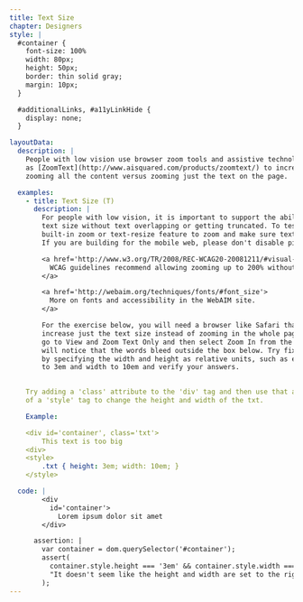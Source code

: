 ```yaml
---
title: Text Size
chapter: Designers
style: |
  #container {
    font-size: 100%
    width: 80px;
    height: 50px;
    border: thin solid gray;
    margin: 10px;
  }

  #additionalLinks, #a11yLinkHide {
    display: none;
  }

layoutData:
  description: |
    People with low vision use browser zoom tools and assistive technology such
    as [ZoomText](http://www.aisquared.com/products/zoomtext/) to increase the size of content on the screen. This exercise shows you the difference between
    zooming all the content versus zooming just the text on the page.

  examples:
    - title: Text Size (T)
      description: |
        For people with low vision, it is important to support the ability to increase
        text size without text overlapping or getting truncated. To test, use your browser's
        built-in zoom or text-resize feature to zoom and make sure text is still readable.
        If you are building for the mobile web, please don't disable pinch and zoom.

        <a href='http://www.w3.org/TR/2008/REC-WCAG20-20081211/#visual-audio-contrast-scale'>
          WCAG guidelines recommend allowing zooming up to 200% without loss of content.
        </a>

        <a href='http://webaim.org/techniques/fonts/#font_size'>
          More on fonts and accessibility in the WebAIM site.
        </a>

        For the exercise below, you will need a browser like Safari that allows you to
        increase just the text size instead of zooming in the whole page. On Safari,
        go to View and Zoom Text Only and then select Zoom In from the same menu. You
        will notice that the words bleed outside the box below. Try fixing this example
        by specifying the width and height as relative units, such as ems. Set the height
        to 3em and width to 10em and verify your answers.

        
    Try adding a 'class' attribute to the 'div' tag and then use that attribute inside
    of a 'style' tag to change the height and width of the txt.

    Example: 

    <div id='container', class='txt'>
        This text is too big
    <div>
    <style>
        .txt { height: 3em; width: 10em; }
    </style> 

  code: |
        <div
          id='container'>
            Lorem ipsum dolor sit amet
        </div>

      assertion: |
        var container = dom.querySelector('#container');
        assert(
          container.style.height === '3em' && container.style.width === '10em',
          "It doesn't seem like the height and width are set to the right ems"
        );
---
```


